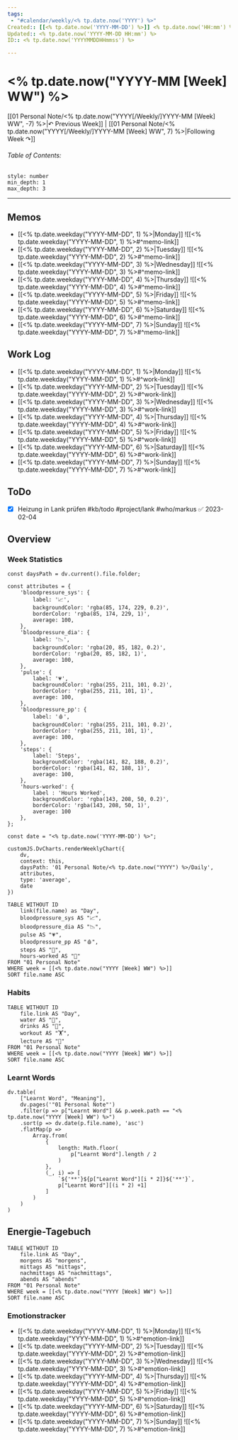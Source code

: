```yaml
---
tags:
 - "#calendar/weekly/<% tp.date.now('YYYY') %>"
Created:: [[<% tp.date.now('YYYY-MM-DD') %>]] <% tp.date.now('HH:mm') %>
Updated:: <% tp.date.now('YYYY-MM-DD HH:mm') %>
ID:: <% tp.date.now('YYYYMMDDHHmmss') %>

---
```


# <% tp.date.now("YYYY-MM [Week] WW") %>

[[01 Personal Note/<% tp.date.now("YYYY[/Weekly/]YYYY-MM [Week] WW", -7) %>|↶ Previous Week]] | [[01 Personal Note/<% tp.date.now("YYYY[/Weekly/]YYYY-MM [Week] WW", 7) %>|Following Week ↷]]


###### Table of Contents:
```toc
style: number
min_depth: 1
max_depth: 3
```

___

## Memos
- [[<% tp.date.weekday("YYYY-MM-DD", 1) %>|Monday]]
	![[<% tp.date.weekday("YYYY-MM-DD", 1) %>#^memo-link]]
- [[<% tp.date.weekday("YYYY-MM-DD", 2) %>|Tuesday]]
	![[<% tp.date.weekday("YYYY-MM-DD", 2) %>#^memo-link]]
- [[<% tp.date.weekday("YYYY-MM-DD", 3) %>|Wednesday]]
	![[<% tp.date.weekday("YYYY-MM-DD", 3) %>#^memo-link]]
- [[<% tp.date.weekday("YYYY-MM-DD", 4) %>|Thursday]]
	![[<% tp.date.weekday("YYYY-MM-DD", 4) %>#^memo-link]]
- [[<% tp.date.weekday("YYYY-MM-DD", 5) %>|Friday]]
	![[<% tp.date.weekday("YYYY-MM-DD", 5) %>#^memo-link]]
- [[<% tp.date.weekday("YYYY-MM-DD", 6) %>|Saturday]]
	![[<% tp.date.weekday("YYYY-MM-DD", 6) %>#^memo-link]]
- [[<% tp.date.weekday("YYYY-MM-DD", 7) %>|Sunday]]
	![[<% tp.date.weekday("YYYY-MM-DD", 7) %>#^memo-link]]

## Work Log
- [[<% tp.date.weekday("YYYY-MM-DD", 1) %>|Monday]]
	![[<% tp.date.weekday("YYYY-MM-DD", 1) %>#^work-link]]
- [[<% tp.date.weekday("YYYY-MM-DD", 2) %>|Tuesday]]
	![[<% tp.date.weekday("YYYY-MM-DD", 2) %>#^work-link]]
- [[<% tp.date.weekday("YYYY-MM-DD", 3) %>|Wednesday]]
	![[<% tp.date.weekday("YYYY-MM-DD", 3) %>#^work-link]]
- [[<% tp.date.weekday("YYYY-MM-DD", 4) %>|Thursday]]
	![[<% tp.date.weekday("YYYY-MM-DD", 4) %>#^work-link]]
- [[<% tp.date.weekday("YYYY-MM-DD", 5) %>|Friday]]
	![[<% tp.date.weekday("YYYY-MM-DD", 5) %>#^work-link]]
- [[<% tp.date.weekday("YYYY-MM-DD", 6) %>|Saturday]]
	![[<% tp.date.weekday("YYYY-MM-DD", 6) %>#^work-link]]
- [[<% tp.date.weekday("YYYY-MM-DD", 7) %>|Sunday]]
	![[<% tp.date.weekday("YYYY-MM-DD", 7) %>#^work-link]] 

## ToDo

- [x] Heizung in Lank prüfen #kb/todo #project/lank #who/markus ✅ 2023-02-04

## Overview
### Week Statistics
```dataviewjs
const daysPath = dv.current().file.folder;

const attributes = {
	'bloodpressure_sys': {
		label: '📈',
		backgroundColor: 'rgba(85, 174, 229, 0.2)',
		borderColor: 'rgba(85, 174, 229, 1)',
		average: 100,
	},
	'bloodpressure_dia': {
		label: '📉',
		backgroundColor: 'rgba(20, 85, 182, 0.2)',
		borderColor: 'rgba(20, 85, 182, 1)',
		average: 100,
	},
	'pulse': {
		label: '💗',
		backgroundColor: 'rgba(255, 211, 101, 0.2)',
		borderColor: 'rgba(255, 211, 101, 1)',
		average: 100,
	},
	'bloodpressure_pp': {
		label: '🩸',
		backgroundColor: 'rgba(255, 211, 101, 0.2)',
		borderColor: 'rgba(255, 211, 101, 1)',
		average: 100,
	}, 
	'steps': {
		label: 'Steps',
		backgroundColor: 'rgba(141, 82, 188, 0.2)',
		borderColor: 'rgba(141, 82, 188, 1)',
		average: 100,
	},
	'hours-worked': {
		label : 'Hours Worked',
		backgroundColor: 'rgba(143, 208, 50, 0.2)',
		borderColor: 'rgba(143, 208, 50, 1)',
		average: 100
	},
};

const date = "<% tp.date.now('YYYY-MM-DD') %>";

customJS.DvCharts.renderWeeklyChart({
	dv,
	context: this,
	daysPath: '01 Personal Note/<% tp.date.now("YYYY") %>/Daily',
	attributes,
	type: 'average',
	date
})
```

```dataview
TABLE WITHOUT ID
	link(file.name) as "Day",
	bloodpressure_sys AS "📈",
	bloodpressure_dia AS "📉",
	pulse AS "💗",
	bloodpressure_pp AS "🩸",
	steps AS "👣",
	hours-worked AS "🧰"
FROM "01 Personal Note"
WHERE week = [[<% tp.date.now("YYYY [Week] WW") %>]]
SORT file.name ASC
```

### Habits
```dataview
TABLE WITHOUT ID
	file.link AS "Day",
	water AS "🍶",
	drinks AS "🍷",
	workout AS "🏋️",
	lecture AS "📑"
FROM "01 Personal Note"
WHERE week = [[<% tp.date.now("YYYY [Week] WW") %>]]
SORT file.name ASC
```

### Learnt Words
```dataviewjs
dv.table(
	["Learnt Word", "Meaning"],
	dv.pages('"01 Personal Note"')
	.filter(p => p["Learnt Word"] && p.week.path == "<% tp.date.now("YYYY [Week] WW") %>")
	.sort(p => dv.date(p.file.name), 'asc')
	.flatMap(p =>
		Array.from(
			{
				length: Math.floor(
					p["Learnt Word"].length / 2
				)
			},
			(_, i) => [
				`${'**'}${p["Learnt Word"][i * 2]}${'**'}`,
				p["Learnt Word"][(i * 2) +1]
			]
		)
	)
)
```

## Energie-Tagebuch
```dataview
TABLE WITHOUT ID
	file.link AS "Day",
	morgens AS "morgens",
	mittags AS "mittags",
	nachmittags AS "nachmittags",
	abends AS "abends"
FROM "01 Personal Note"
WHERE week = [[<% tp.date.now("YYYY [Week] WW") %>]]
SORT file.name ASC
```

### Emotionstracker
- [[<% tp.date.weekday("YYYY-MM-DD", 1) %>|Monday]]
	![[<% tp.date.weekday("YYYY-MM-DD", 1) %>#^emotion-link]]
- [[<% tp.date.weekday("YYYY-MM-DD", 2) %>|Tuesday]]
	![[<% tp.date.weekday("YYYY-MM-DD", 2) %>#^emotion-link]]
- [[<% tp.date.weekday("YYYY-MM-DD", 3) %>|Wednesday]]
	![[<% tp.date.weekday("YYYY-MM-DD", 3) %>#^emotion-link]]
- [[<% tp.date.weekday("YYYY-MM-DD", 4) %>|Thursday]] 
    ![[<% tp.date.weekday("YYYY-MM-DD", 4) %>#^emotion-link]]
- [[<% tp.date.weekday("YYYY-MM-DD", 5) %>|Friday]]
	![[<% tp.date.weekday("YYYY-MM-DD", 5) %>#^emotion-link]]
- [[<% tp.date.weekday("YYYY-MM-DD", 6) %>|Saturday]]
	![[<% tp.date.weekday("YYYY-MM-DD", 6) %>#^emotion-link]]
- [[<% tp.date.weekday("YYYY-MM-DD", 7) %>|Sunday]]
	![[<% tp.date.weekday("YYYY-MM-DD", 7) %>#^emotion-link]] 

